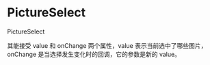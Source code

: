# PictureSelect

PictureSelect

其能接受 value 和 onChange 两个属性，value 表示当前选中了哪些图片，onChange 是当选择发生变化时的回调，它的参数是新的 value。
